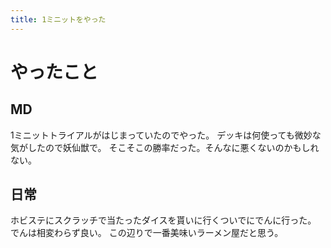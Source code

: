 ```yaml
---
title: 1ミニットをやった
---
```


# やったこと

## MD

1ミニットトライアルがはじまっていたのでやった。
デッキは何使っても微妙な気がしたので妖仙獣で。
そこそこの勝率だった。そんなに悪くないのかもしれない。

## 日常

ホビステにスクラッチで当たったダイスを貰いに行くついでにでんに行った。
でんは相変わらず良い。
この辺りで一番美味いラーメン屋だと思う。
